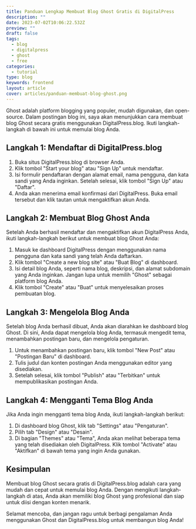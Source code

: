 ```yaml
---
title: Panduan Lengkap Membuat Blog Ghost Gratis di DigitalPress
description: ""
date: 2023-07-02T10:06:22.532Z
preview: ""
draft: false
tags:
  - blog
  - digitalpress
  - ghost
  - free
categories:
  - tutorial
type: blog
keywords: frontend
layout: article
cover: articles/panduan-membuat-blog-ghost.png
---
```

Ghost adalah platform blogging yang populer, mudah digunakan, dan open-source. Dalam postingan blog ini, saya akan menunjukkan cara membuat blog Ghost secara gratis menggunakan DigitalPress.blog. Ikuti langkah-langkah di bawah ini untuk memulai blog Anda.

## Langkah 1: Mendaftar di DigitalPress.blog
1. Buka situs DigitalPress.blog di browser Anda.
2. Klik tombol "Start your blog" atau "Sign Up" untuk mendaftar.
3. Isi formulir pendaftaran dengan alamat email, nama pengguna, dan kata sandi yang Anda inginkan. Setelah selesai, klik tombol "Sign Up" atau "Daftar".
4. Anda akan menerima email konfirmasi dari DigitalPress. Buka email tersebut dan klik tautan untuk mengaktifkan akun Anda.

## Langkah 2: Membuat Blog Ghost Anda
Setelah Anda berhasil mendaftar dan mengaktifkan akun DigitalPress Anda, ikuti langkah-langkah berikut untuk membuat blog Ghost Anda:

1. Masuk ke dashboard DigitalPress dengan menggunakan nama pengguna dan kata sandi yang telah Anda daftarkan.
2. Klik tombol "Create a new blog site" atau "Buat Blog" di dashboard.
3. Isi detail blog Anda, seperti nama blog, deskripsi, dan alamat subdomain yang Anda inginkan. Jangan lupa untuk memilih "Ghost" sebagai platform blog Anda.
4. Klik tombol "Create" atau "Buat" untuk menyelesaikan proses pembuatan blog.

## Langkah 3: Mengelola Blog Anda
Setelah blog Anda berhasil dibuat, Anda akan diarahkan ke dashboard blog Ghost. Di sini, Anda dapat mengelola blog Anda, termasuk mengedit tema, menambahkan postingan baru, dan mengelola pengaturan.

1. Untuk menambahkan postingan baru, klik tombol "New Post" atau "Postingan Baru" di dashboard.
2. Tulis judul dan konten postingan Anda menggunakan editor yang disediakan.
3. Setelah selesai, klik tombol "Publish" atau "Terbitkan" untuk mempublikasikan postingan Anda.

## Langkah 4: Mengganti Tema Blog Anda
Jika Anda ingin mengganti tema blog Anda, ikuti langkah-langkah berikut:

1. Di dashboard blog Ghost, klik tab "Settings" atau "Pengaturan".
2. Pilih tab "Design" atau "Desain".
3. Di bagian "Themes" atau "Tema", Anda akan melihat beberapa tema yang telah disediakan oleh DigitalPress. Klik tombol "Activate" atau "Aktifkan" di bawah tema yang ingin Anda gunakan.

## Kesimpulan
Membuat blog Ghost secara gratis di DigitalPress.blog adalah cara yang mudah dan cepat untuk memulai blog Anda. Dengan mengikuti langkah-langkah di atas, Anda akan memiliki blog Ghost yang profesional dan siap untuk diisi dengan konten menarik.

Selamat mencoba, dan jangan ragu untuk berbagi pengalaman Anda menggunakan Ghost dan DigitalPress.blog untuk membangun blog Anda!
